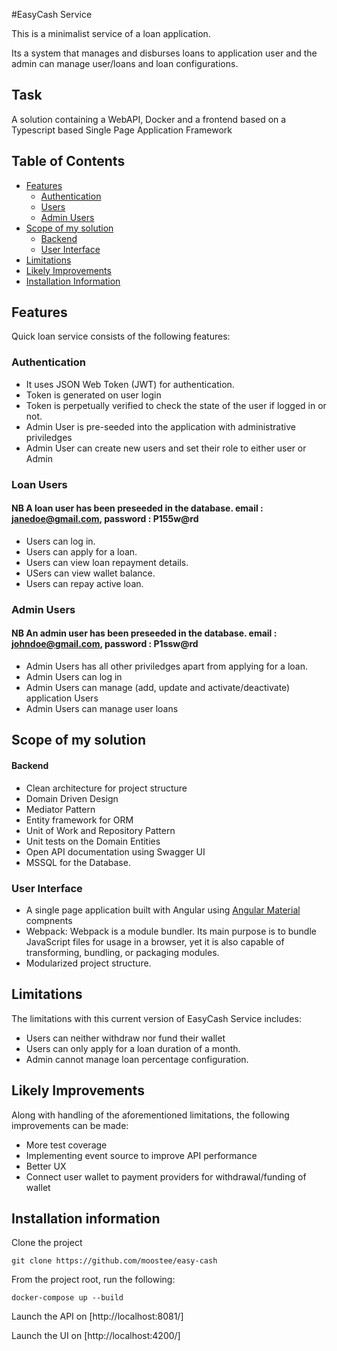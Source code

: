 
#EasyCash Service

This is a minimalist service of a loan application.


Its a system that manages and disburses loans to application user and the admin can manage user/loans and loan configurations.


## [](https://github.com/moostee/easy-cash#task)Task

A solution containing a WebAPI, Docker and a frontend based on a Typescript based Single Page Application Framework

## [](https://github.com/moostee/easy-cash#table-of-contents)Table of Contents

-   [Features](https://github.com/moostee/easy-cash#features)
    -   [Authentication](https://github.com/moostee/easy-cash#authentication)
    -   [Users](https://github.com/moostee/easy-cash#loan-users)
    -   [Admin Users](https://github.com/moostee/easy-cash#admin-users)
-   [Scope of my solution](https://github.com/moostee/easy-cash#scope-of-my-solution)
    -   [Backend](https://github.com/moostee/easy-cash#backend)
    -   [User Interface](https://github.com/moostee/easy-cash#user-interface)
-   [Limitations](https://github.com/moostee/easy-cash#limitations)
-   [Likely Improvements](https://github.com/moostee/easy-cash#likely-improvements)
-   [Installation Information](https://github.com/moostee/easy-cash#installation-information)

## [](https://github.com/moostee/easy-cash#features)[](https://github.com/moostee/easy-cash#features)Features

Quick loan service consists of the following features:

### [](https://github.com/moostee/easy-cash#authentication)[](https://github.com/moostee/easy-cash#authentication)Authentication

-   It uses JSON Web Token (JWT) for authentication.
-   Token is generated on user login
-   Token is perpetually verified to check the state of the user if logged in or not.
-   Admin User is pre-seeded into the application with administrative priviledges
-   Admin User can create new users and set their role to either user or Admin

### [](https://github.com/moostee/easy-cash#loan-users)[](https://github.com/moostee/easy-cash#loan)Loan Users

#### NB A loan user has been preseeded in the database. email : janedoe@gmail.com, password : P155w@rd

-   Users can log in.
-   Users can apply for a loan.
-   Users can view loan repayment details.
-   USers can view wallet balance.
-   Users can repay active loan.



### [](https://github.com/moostee/easy-cash#admin-users)[](https://github.com/moostee/easy-cash#admin)Admin Users

#### NB An admin user has been preseeded in the database. email : johndoe@gmail.com, password : P1ssw@rd

-   Admin Users has all other priviledges apart from applying for a loan.
-   Admin Users can log in
-   Admin Users can manage (add, update and activate/deactivate) application Users
-   Admin Users can manage user loans

## [](https://github.com/moostee/easy-cash#scope-of-my-solution)[](https://github.com/moostee/easy-cash#scope)Scope of my solution

#### [](https://github.com/moostee/easy-cash#backend)[](https://github.com/moostee/easy-cash#scope-backend)Backend

-   Clean architecture for project structure
-   Domain Driven Design
-   Mediator Pattern
-   Entity framework for ORM
-   Unit of Work and Repository Pattern
-   Unit tests on the Domain Entities
-   Open API documentation using Swagger UI
-   MSSQL for the Database.

### [](https://github.com/moostee/easy-cash#user-interface)[](https://github.com/moostee/easy-cash#scope-ui)User Interface

-   A single page application built with Angular using  [Angular Material](https://material.angular.io/)  compnents
-   Webpack: Webpack is a module bundler. Its main purpose is to bundle JavaScript files for usage in a browser, yet it is also capable of transforming, bundling, or packaging modules.
-   Modularized project structure.

## [](https://github.com/moostee/easy-cash#limitations)[](https://github.com/moostee/easy-cash#limitations)Limitations

The limitations with this current version of EasyCash Service includes:

-   Users can neither withdraw nor fund their wallet
-   Users can only apply for a loan duration of a month.
-   Admin cannot manage loan percentage  configuration.

## [](https://github.com/moostee/easy-cash#likely-improvements)[](https://github.com/moostee/easy-cash#improvements)Likely Improvements

Along with handling of the aforementioned limitations, the following improvements can be made:

-   More test coverage
-   Implementing event source to improve API performance
-   Better UX
-   Connect user wallet to payment providers for withdrawal/funding of wallet

## [](https://github.com/moostee/easy-cash#installation-information)[](https://github.com/moostee/easy-cash#installation)Installation information

Clone the project
```
git clone https://github.com/moostee/easy-cash
```

From the project root, run the following:
```
docker-compose up --build
```
Launch the API on [http://localhost:8081/]

Launch the UI on [http://localhost:4200/]
